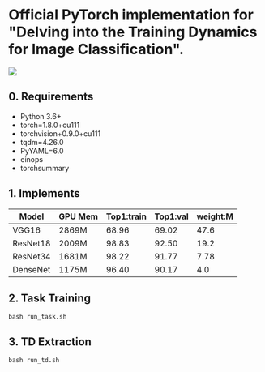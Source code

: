 # Official PyTorch implementation for "Delving into the Training Dynamics  for Image Classification". 

![](figures/logo.png)

## 0. Requirements

- Python 3.6+
- torch=1.8.0+cu111
- torchvision+0.9.0+cu111
- tqdm=4.26.0
- PyYAML=6.0
- einops
- torchsummary


## 1. Implements


| Model              | GPU Mem | Top1:train | Top1:val | weight:M |
| ------------------ | ------- | ---------- | -------- | -------- |
| VGG16           | 2869M   | 68.96      | 69.02    | 47.6     |
| ResNet18        | 2009M   | 98.83      | 92.50    | 19.2     |
| ResNet34        | 1681M   | 98.22      | 91.77    | 7.78     |
| DenseNet        | 1175M   | 96.40      | 90.17    | 4.0      |


## 2. Task Training

```
bash run_task.sh
```

## 3. TD Extraction

```
bash run_td.sh
```



